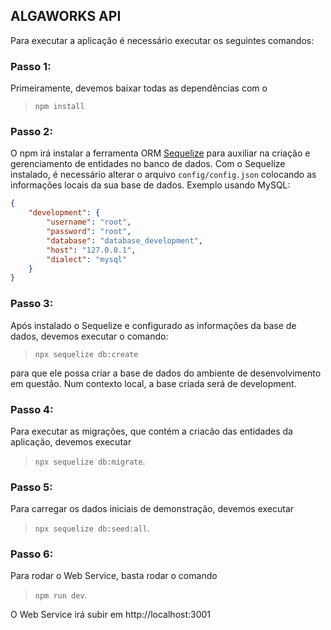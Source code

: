 ## ALGAWORKS API

Para executar a aplicação é necessário executar os seguintes comandos:

### Passo 1:
Primeiramente, devemos baixar todas as dependências com o

> `npm install `

### Passo 2:
O npm irá instalar a ferramenta ORM [Sequelize](https://www.npmjs.com/package/sequelize) para auxiliar na
criação e gerenciamento de entidades no banco de dados. Com o Sequelize instalado, é necessário alterar o 
arquivo `config/config.json` colocando as informações locais da sua base de dados. Exemplo usando MySQL:

```json
{
    "development": {
        "username": "root",
        "password": "root",
        "database": "database_development",
        "host": "127.0.0.1",
        "dialect": "mysql"
    }
}
```

### Passo 3:
Após instalado o Sequelize e configurado as informações da base de dados, devemos executar o comando:

>`npx sequelize db:create`

para que ele possa criar a base de dados do ambiente de desenvolvimento em questão. 
Num contexto local, a base criada será de development.

### Passo 4:
Para executar as migrações, que contém a criacão das entidades da aplicação, devemos executar

>`npx sequelize db:migrate`.

### Passo 5:
Para carregar os dados iniciais de demonstração, devemos executar

>`npx sequelize db:seed:all`.

### Passo 6:
Para rodar o Web Service, basta rodar o comando

>`npm run dev`.

O Web Service irá subir em http://localhost:3001
